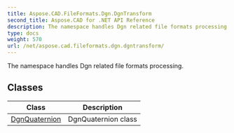 ```yaml
---
title: Aspose.CAD.FileFormats.Dgn.DgnTransform
second_title: Aspose.CAD for .NET API Reference
description: The namespace handles Dgn related file formats processing
type: docs
weight: 570
url: /net/aspose.cad.fileformats.dgn.dgntransform/
---
```

The namespace handles Dgn related file formats processing.

## Classes

| Class | Description |
| --- | --- |
| [DgnQuaternion](./dgnquaternion/) | DgnQuaternion class |


